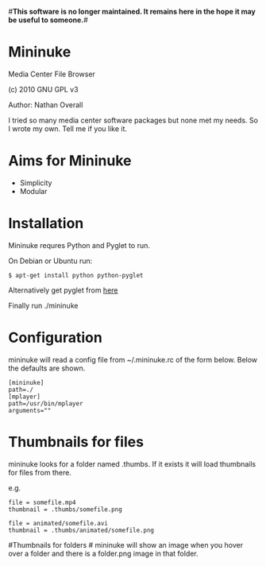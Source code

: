 #**This software is no longer maintained. It remains here in the hope it may be useful to someone.**#

# Mininuke #

Media Center File Browser

(c) 2010 GNU GPL v3

Author: Nathan Overall

I tried so many media center software 
packages but none met my needs. So I
wrote my own. Tell me if you like it.

# Aims for Mininuke #
*   Simplicity
*   Modular

# Installation #
Mininuke requres Python and Pyglet to run. 

On Debian or Ubuntu run:

    $ apt-get install python python-pyglet

Alternatively get pyglet from [here](http://www.pyglet.org/download.html) 

Finally run ./mininuke

# Configuration #
mininuke will read a config file from 
    ~/.mininuke.rc
of the form below. Below the defaults 
are shown.

    [mininuke]
    path=./
    [mplayer]
    path=/usr/bin/mplayer
    arguments=""

# Thumbnails for files #
mininuke looks for a folder named .thumbs. If it exists it will load thumbnails for files from there.

e.g.

	file = somefile.mp4
	thumbnail = .thumbs/somefile.png

	file = animated/somefile.avi
	thumbnail = .thumbs/animated/somefile.png

#Thumbnails for folders #
mininuke will show an image when you hover over a folder and there is a folder.png image in that folder.
